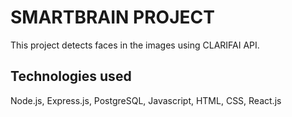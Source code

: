 # SMARTBRAIN PROJECT

This project detects faces in the images using CLARIFAI API.

## Technologies used

Node.js, Express.js, PostgreSQL, Javascript, HTML, CSS, React.js

